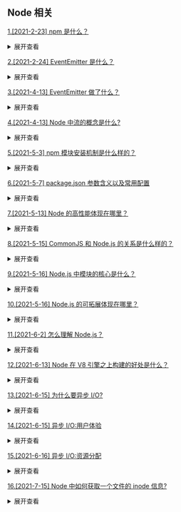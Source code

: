 ## Node 相关

[1.[2021-2-23] npm 是什么？](https://github.com/HJY-xh/plantTrees/issues/10)

<details>
<summary>展开查看</summary>
<pre>
npm是Node.js中管理和分发包的工具，可用于安装、卸载、发布、查看包等。
</pre>
</details>

[2.[2021-2-24] EventEmitter 是什么？](https://github.com/HJY-xh/plantTrees/issues/11)

<details>
<summary>展开查看</summary>
<pre>
EventEmitter是Node.js中一个实现观察者类模式的类，主要功能是订阅和发布消息，用于解决多模块交互而产生模块之间的耦合问题。
</pre>
</details>

[3.[2021-4-13] EventEmitter 做了什么？](https://github.com/HJY-xh/plantTrees/issues/142)

<details>
<summary>展开查看</summary>
<pre>
Node.js 中任何对象发出的事件都是 EventEmitter 类的实例，就像 http 模块。

所有 EventEmitter 类都可以使用 eventEmitter.on() 函数将事件侦听器附加到事件。然后一旦捕捉到这样的事件，就会同步地逐个调用它的侦听器。

看个 🌰 ：

```javascript
const events = require("events");
const eventEmitter = new events.EventEmitter();
const eventListener = function () {
	console.log("event triggered");
};
eventEmitter.on("emitted", eventListener);
eventEmitter.emit("emitted");
// event triggered
```

相关 issues:https://github.com/HJY-xh/plantTrees/issues/11

</pre>
</details>

[4.[2021-4-13] Node 中流的概念是什么?](https://github.com/HJY-xh/plantTrees/issues/143)

<details>
<summary>展开查看</summary>
<pre>

在说流之前我们先说一下流数据：它就是字节数据,在应用程序中各种对象之间交换与传输数据的时候，总是先将该对象中所包含的数据转化为字节数据也就是流数据。再通过流的传输，到达目的对象后,再将流数据转化为该对象中可以使用的数据。

从上面可知,流就是用来传输流数据的，它是一种传输手段。流是为 Node.js 应用程序提供动力的基本概念之一。

它们是一种以高效的方式处理读/写文件、网络通信、或任何类型的端到端的信息交换。

Stream 流是从源读取或写入数据并将其传输到连续流目标的管道。有四种类型：

-   可读 Readable
-   可写 Writable
-   可读写 Duplex
-   先写入，再读出来 Transform

每个流也是一个 EventEmitter。这意味着流对象可以在流上没有数据、流上有可用数据或流中的数据在程序刷新时发出事件。

看个读取文件的 🌰 :

```javascript
const fs = require("fs");
const readableStream = fs.createReadStream("source.txt");
let content = "";
readableStream.on("data", (chunk) => {
	content += chunk;
});
readableStream.on("end", () => {
	console.log(content);
});
```

[官方文档](http://nodejs.cn/learn/nodejs-streams)

</pre>
</details>

[5.[2021-5-3] npm 模块安装机制是什么样的？](https://github.com/HJY-xh/plantTrees/issues/206)

<details>
<summary>展开查看</summary>
<pre>

-   执行`npm install`命令查询 node_modules 目录之中是否已经存在指定模块
-   若存在，不再重新安装
-   若不存在，npm 向 registry 查询模块压缩包的地址
-   下载压缩包，存放在根目录下.npm 目录中
-   解压压缩包到当前项目的 node_modules 目录

</pre>
</details>

[6.[2021-5-7] package.json 参数含义以及常用配置](https://github.com/HJY-xh/plantTrees/issues/220)

<details>
<summary>展开查看</summary>
<pre>

## 一、package.json

1.  属性
    `version` 表明了当前的版本。
    `name` 设置了应用程序/软件包的名称。
    `description` 是应用程序/软件包的简短描述。
    `main` 设置了应用程序的入口点。
    `private` 如果设置为 true，则可以防止应用程序/软件包被意外地发布到 npm。
    `scripts` 定义了一组可以运行的 node 脚本。
    `dependencies` 设置了作为依赖安装的 npm 软件包的列表。
    `devDependencies` 设置了作为开发依赖安装的 npm 软件包的列表。
    `engines` 设置了此软件包/应用程序在哪个版本的 Node.js 上运行。
    `browserslist` 用于告知要支持哪些浏览器（及其版本）。

2.  特殊属性

3.  软件包版本：

"express": "^4.17.1"

"express": "~4.17.1"

"express": "4.17.1"
`^`: 只会执行不更改最左边非零数字的更新。 如果写入的是 ^0.13.0，则当运行 npm update 时，可以更新到 0.13.1、0.13.2 等，但不能更新到 0.14.0 或更高版本。 如果写入的是 ^1.13.0，则当运行 npm update 时，可以更新到 1.13.1、1.14.0 等，但不能更新到 2.0.0 或更高版本。
`~`: 如果写入的是 〜0.13.0，则当运行 npm update 时，会更新到补丁版本：即 0.13.1 可以，但 0.14.0 不可以。
`>`: 接受高于指定版本的任何版本。
`>=`: 接受等于或高于指定版本的任何版本。
`<=`: 接受等于或低于指定版本的任何版本。
`<`: 接受低于指定版本的任何版本。[http://nodejs.cn/learn/semantic-versioning-using-npm`=`](http://nodejs.cn/learn/semantic-versioning-using-npm%60=%60): 接受确切的版本。
`-`: 接受一定范围的版本。例如：2.1.0 - 2.6.2。
`||`: 组合集合。例如 < 2.1 || > 2.6。
`无符号`: 仅接受指定的特定版本（例如 1.2.1）。
`latest`: 使用可用的最新版本。

## 二、package-lock.json

如果写入的是 `〜0.13.0`，则只更新补丁版本：即 0.13.1 可以，但 0.14.0 不可以。

如果写入的是 `^0.13.0`，则要更新补丁版本和次版本：即 0.13.1、0.14.0、依此类推。

如果写入的是 `0.13.0`，则始终使用确切的版本。

参考文献：
[使用 npm 的语义版本控制](http://nodejs.cn/learn/semantic-versioning-using-npm)
[package.json 指南](http://nodejs.cn/learn/the-package-json-guide)
[package-lock.json 文件](http://nodejs.cn/learn/the-package-lock-json-file)

</pre>
</details>

[7.[2021-5-13] Node 的高性能体现在哪里？](https://github.com/HJY-xh/plantTrees/issues/241)

<details>
<summary>展开查看</summary>
<pre>

-   执行速度快

Node.js 是构建在 Chrome V8 引擎之上的，执行速度可能是动态语言运行时环境里最快的。

-   天生异步

事件驱动和非阻塞 I/O 特性决定了 Node.js 必须采用异步机制，每个 I/O 任务都是异步的，因此集成到 libuv 的事件循环里才能让开发者代码对并发操作无感知。

-   适用于 I/O 密集的网络应用开发

网络应用开发（包括 Web 应用开发）的瓶颈在于 I/O 处理，而这恰恰是 Node.js 的强项。对于 CPU 密集型应用而言，能够使用其他语言开发最好使用其它语言，如果必须使用 Node.js，可以通过 C/C++拓展机制来实现。

</pre>
</details>

[8.[2021-5-15] CommonJS 和 Node.js 的关系是什么样的？](https://github.com/HJY-xh/plantTrees/issues/244)

<details>
<summary>展开查看</summary>
<pre>

Node.js 借鉴 CommonJS 模块规范实现了一套非常易用的模块系统，npm 对模块规范的完美支持，也是的 Node.js 应用开发事半功倍。

尽管他们有些不同，但大家还是习惯说，Node.js 是基于 CommonJS 规范的。先有规范，后有实现，这种在实现过程中做过改进的规范和原规范的关系，用“基于”来概括也并不为过。

CommonJS 项目定义了一系列的规范，可以辅助 JavaScript 应用程序在服务端进行开发。Node.js 开发人员起初打算完全遵循 CommonJS 规范，但后来又推翻了起初的摄像，因为设计模块时，CommonJS 非常影响 Node.js 的实现。

Node.js 和 CommonJS 在模块系统中主要通过两个关键字进行交互，即 require 和 export。require 是一个用于引入模块的函数，参数是所需模块的标识。在 Node.js 的实现中，模块的名字 node_modules 目录下，如果不在，就会去查找指定路径。exports 是一个特殊的对象，它的任何输出都将作为一个对外暴露的公共 API。

Node.js 和 CommonJS 的区别主要体现在 module.exports 对象的具体实现上：

-   在 Node.js 中，module.exports 是真正的特殊对象，是真正的对外暴露接口，而 exports 只是一个变量，是被默认的 module.exports 绑定的
-   CommonJS 规范里没有 module.exports 对象。在 Node.js 中，它的实际含义是一个完全预先构建的对象，不经过 module.exports 是不可能对外暴露的

</pre>
</details>

[9.[2021-5-16] Node.js 中模块的核心是什么？](https://github.com/HJY-xh/plantTrees/issues/245)

<details>
<summary>展开查看</summary>
<pre>

Node.js 对模块的定义十分简单，主要分为模块引用、模块定义和模块标识 3 个部分。

其中常用的模块处理命令如下：

-   require：用来引用模块
-   export：用来到处模块，包括标识符和模块内容
    -   module.exports：对外导出的对象只能有 1 个
    -   exports.×××：对外导出的值可以有多个

require 其实还有按需加载的含义，就像前端常见的 AMD、CMD、UMD 规范等，当多次引用一个模块的时候，该模块只会被加载一次，其他情况下都在缓存中加载，不需要重新加载，这其实就是 Node.js 的模块缓存机制。

</pre>
</details>

[10.[2021-5-16] Node.js 的可拓展体现在哪里？](https://github.com/HJY-xh/plantTrees/issues/246)

<details>
<summary>展开查看</summary>
<pre>

-   可以使用 npm 上的大量模块
-   可以通过编写 C/C++扩展实现 CPU 密集型任务
-   可以轻松搭配 Java、Rust 等语言使用
-   架构互补：在架构上以业务边界来进行服务拆分，外加各种“组合拳”，可以让合适的轮子出现在合适的位置上，比如 Java 在基础平台建设及大数据等领域有非常身后的基础，那么直接使用即可

</pre>
</details>

[11.[2021-6-2] 怎么理解 Node.js？](https://github.com/HJY-xh/plantTrees/issues/274)

<details>
<summary>展开查看</summary>
<pre>

`Node.js` 是一个开源与跨平台的 `JavaScript` 运行时环境

在浏览器外运行 V8 JavaScript 引擎（Google Chrome 的内核），利用事件驱动、非阻塞和异步输入输出模型等技术提高性能

可以理解为 `Node.js` 就是一个服务器端的、非阻塞式 I/O 的、事件驱动的 `JavaScript` 运行环境

### 非阻塞异步

`Nodejs` 采用了非阻塞型 `I/O` 机制，在做 `I/O` 操作的时候不会造成任何的阻塞，当完成之后，以事件的形式通知执行操作

例如在执行了访问数据库的代码之后，将立即转而执行其后面的代码，把数据库返回结果的处理代码放在回调函数中，从而提高

了程序的执行效率

### 事件驱动

事件驱动就是当进来一个新的请求的时，请求将会被压入一个事件队列中，然后通过一个循环来检测队列中的事件状态变化，如

果检测到有状态变化的事件，那么就执行该事件对应的处理代码，一般都是回调函数

比如读取一个文件，文件读取完毕后，就会触发对应的状态，然后通过对应的回调函数来进行处理

</pre>
</details>

[12.[2021-6-13] Node 在 V8 引擎之上构建的好处是什么？](https://github.com/HJY-xh/plantTrees/issues/306)

<details>
<summary>展开查看</summary>
<pre>

Node 在选型时决定在 V8 引擎之上构建，也就意味着它的模型和浏览器类似。我们的 JavaScript 将会运行在单个进程的单个线程上。它带来的好处是：程序状态是单一的，在没有多线程的情况下没有锁、线程同步问题，操作系统在调度时也因为较少上下文的切换，可以很好地提高 CPU 的使用率。

</pre>
</details>

[13.[2021-6-15] 为什么要异步 I/O?](https://github.com/HJY-xh/plantTrees/issues/315)

<details>
<summary>展开查看</summary>
<pre>

关于异步 I/O 为何在 Node 里如此重要，这与 Node 面向网络而设计不无关系。Web 应用已经不再是单台服务器就能胜任的时代了，在跨网络的结构下，并发已经是现在编程中的标准配备了。具体到实处，则可以从用户体验和资源分配这两个方面说起。

</pre>
</details>

[14.[2021-6-15] 异步 I/O:用户体验](https://github.com/HJY-xh/plantTrees/issues/316)

<details>
<summary>展开查看</summary>
<pre>

异步的概念之所以首先在 Web2.0 中火起来，是因为在浏览器中 JavaScript 在单线程上执行，而且它还与 UI 渲染共用一个线程。这意味着 JavaScript 在执行的时候 UI 渲染和和相应是处于停滞状态的。《高性能 JavaScript》一书中曾经总结过，如果脚本的执行时间超过 100 毫秒，用户就会感觉到页面卡顿，意味网页停止响应。

在 B/S 模型中，网络速度的限制给网页的实施体验造成很大麻烦。如果网页临时需要获取一个网络资源，通过同步的方式获取，那么 JavaScript 则需要等待资源完全从服务器端获取后才能继续执行，这期间 UI 将停顿，不响应用户的交互行为。可以想象，这样的用户体验将会多差。而采用异步请求，在下载资源期间，JavaScript 和 UI 的执行都不会处于等待状态，可以继续响应用户的交互行为，给用户一个鲜活的页面。

同理，前端通过异步可以消除掉 UI 阻塞的现象，但是前端获取资源的速度也取决于后端的响应速度，假如一个资源来自于两个不同位置的数据的返回，第一个资源需要 M 毫秒的耗时，第二个资源需要 N 毫秒的耗时。如果采用同步的方式，代码大致如下：

```javascript
// 消费时间M
getData("from_db");
// 消费时间N
getData("from_remote_api");
```

但是如果采用异步方式，第一个资源的获取并不会阻塞第二个资源，也即第二个资源的请求，并不依赖第一个资源的结束。这样就能享受到并发的优势，代码如下：

```javascript
getData('from_db'， function(result){
// 消费时间M
});

getData('from_remote_api'， function(result){
// 消费时间N
});
```

对比两者的时间总消耗，前者为 M+N，后者为 max(M，N）

随着应用复杂性的增加，情景将会变成 M+N+...和 max(M，N，...），同步与异步的优劣将会凸显出来。另一方面，随着网站或应用不断膨胀，数据将会分布到多台服务器上，分布式将会是常态。分布也以为这 M 与 N 的值会线性增长，这也会放大异步和同步在性能方面的差异。

还可以了解一下从 CPU 一级缓存到网络的数据访问所需要的开销，这里不提。

这就是异步 I/O 在 Node 中如此盛行。

I/O 是昂贵的，分布式 I/O 是更昂贵的。

</pre>
</details>

[15.[2021-6-16] 异步 I/O:资源分配](https://github.com/HJY-xh/plantTrees/issues/318)

<details>
<summary>展开查看</summary>
<pre>

计算机在发展过程中将组建进行了抽象，分为 I/O 设备和计算设备。

假设业务场景中有一组互不相关的任务需要完成，现行的主流方法又以下两种:

-   单线程串行依次执行
-   多线程并行完成

如果创建多线程的开销小于并行执行，那么多线程的方式是首选的。多线程的代价在于创建线程和执行期线程上下文切换的开销较大。另外，在复杂的业务中，多线程编程经常面临锁、状态同步等问题，这是多线程被诟病的主要原因。但是多线程在多核 CPU 上能够有效提升 CPU 的利用率，这个优势是毋庸置疑的。

单线程顺序执行任务的方式比较符合编程人员按顺序思考的思维方式。它易于表达，但是串行执行的的缺点在于性能，任意一个略慢的任务都会导致后续执行代码被阻塞。在计算机资源中，通常 I/O 和 CPU 计算之间是可以并行进行的。但是同步的编程模型导致的问题是，I/O 的进行会让后续任务等待，这造成资源不能被更好地利用。

操作系统会将 CPU 的时间片分配给其余进程，以公平而有效地利用资源，基于这一点，有的服务器为了提升响应能力，会通过启动多个工作进程来为更多的用户服务。但是对于这一组任务而言，它无法分发任务到多个进程上，所以依然无法高效利用资源，结束所有任务所需的时间将会较长。这种模式类似于加三倍服务器达到占用更多资源来提升服务速度，它并没能真正改善问题。

添加硬件资源是一种提升服务质量的方式，但它不是唯一的方式。

单线程同步编程模型会因阻塞 I/O 导致硬件资源得不到更优的使用。多线程编程模型也因为编程中的死锁、状态同步等问题让开发人员头疼。

Node 在两者之间给出了它的方案：利用单线程，远离多线程死锁、状态同步等问题；利用异步 I/O，让单线程远离阻塞，以更好地使用 CPU。

异步 I/O 可以算作 Node 的特色，因为它是收个大规模将异步 I/O 应用在应用层上的平台，它力求单线程上在将资源分配得更高效。

为了弥补单线程无法利用多核 CPU 的缺点，Node 提供了类似前端浏览器中 Web worker 的子进程，该子进程可以通过工作进程高效的利用 CPU 和 I/O。

异步 I/O 的提出是期望 I/O 调用不再阻塞后续运算，将原有等待 I/O 完成的这段时间分配给其它需要的业务去执行。

下图为异步调用 I/O 示意图：
![](https://box.kancloud.cn/2016-08-28_57c1cec1b7a6e.png)

</pre>
</details>

[16.[2021-7-15] Node 中如何获取一个文件的 inode 信息?](https://github.com/HJY-xh/plantTrees/issues/383)

<details>
<summary>展开查看</summary>
<pre>

在 Node.js 中，fs 提供了 stat 函数查看相关信息:

```javascript
const fs = require("fs");

const content = fs.statSync("./test5.js");

console.log(content);
```

输出结果：

```javascript
Stats {
  dev: 16777230,
  mode: 33188,
  nlink: 1,
  uid: 501,
  gid: 20,
  rdev: 0,
  blksize: 4096,
  ino: 2764176,
  size: 93,
  blocks: 8,
  atimeMs: 1626333483821.387,
  mtimeMs: 1626333482578.7705,
  ctimeMs: 1626333482578.7705,
  birthtimeMs: 1624612227185.2764,
  atime: 2021-07-15T07:18:03.821Z,
  mtime: 2021-07-15T07:18:02.579Z,
  ctime: 2021-07-15T07:18:02.579Z,
  birthtime: 2021-06-25T09:10:27.185Z
}
```

</pre>
</details>
